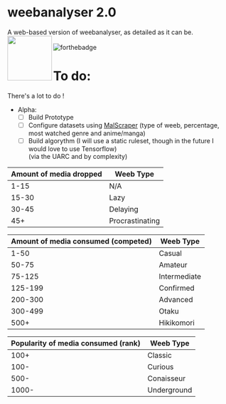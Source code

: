 # weebanalyser 2.0
A web-based version of weebanalyser, as detailed as it can be.
<img align="left" width="100" height="100" src="https://github.com/Yaroster/yarodsgn/blob/main/Logo_weebanalyser_2.0.png"> <br> <br>
![forthebadge](https://forthebadge.com/images/badges/made-with-javascript.svg)
# To do:
There's a lot to do !
- Alpha:
  - [ ] Build Prototype
  - [ ] Configure datasets using [MalScraper](https://github.com/Kylart/MalScraper) (type of weeb, percentage, most watched genre and anime/manga) 
  - [ ] Build algorythm (I will use a static ruleset, though in the future I would love to use Tensorflow)<br>(via the UARC and by complexity)

| Amount of media dropped | Weeb Type |
| --- | --- |
| 1-15 | N/A |
| 15-30 | Lazy |
| 30-45 | Delaying |
| 45+ | Procrastinating |

| Amount of media consumed (competed) | Weeb Type |
| --- | --- |
| 1-50 | Casual |
| 50-75 | Amateur |
| 75-125 | Intermediate |
| 125-199 | Confirmed |
| 200-300 | Advanced |
| 300-499 | Otaku |
| 500+ | Hikikomori |

| Popularity of media consumed (rank) | Weeb Type |
| --- | --- |
| 100+ | Classic |
| 100- | Curious |
| 500- | Conaisseur |
| 1000- | Underground | 

